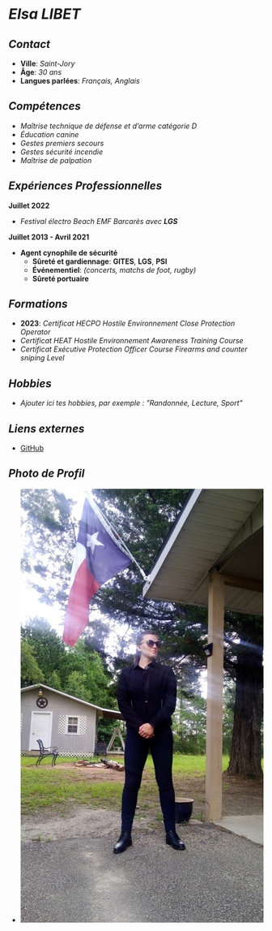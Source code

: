 # *Elsa LIBET*

## *Contact*
- **Ville**: *Saint-Jory*
- **Âge**: *30 ans*
- **Langues parlées**: *Français, Anglais*

## *Compétences*
- *Maîtrise technique de défense et d’arme catégorie D*
- *Éducation canine*
- *Gestes premiers secours*
- *Gestes sécurité incendie*
- *Maîtrise de palpation*

## *Expériences Professionnelles*
**Juillet 2022**
- *Festival électro Beach EMF Barcarès avec **LGS***

**Juillet 2013 - Avril 2021**
- **Agent cynophile de sécurité**
  - **Sûreté et gardiennage**: **GITES**, **LGS**, **PSI**
  - **Événementiel**: *(concerts, matchs de foot, rugby)*
  - **Sûreté portuaire**

## *Formations*
- **2023**: *Certificat HECPO Hostile Environnement Close Protection Operator*
- *Certificat HEAT Hostile Environnement Awareness Training Course*
- *Certificat Exécutive Protection Officer Course Firearms and counter sniping Level*

## *Hobbies*
- *Ajouter ici tes hobbies, par exemple : "Randonnée, Lecture, Sport"*

## *Liens externes*
- [GitHub](https://github.com/elsalbt/CV)

## *Photo de Profil*
- ![Profil](https://github.com/elsalbt/CV/blob/main/IMG-20230614-WA0001.jpg)
